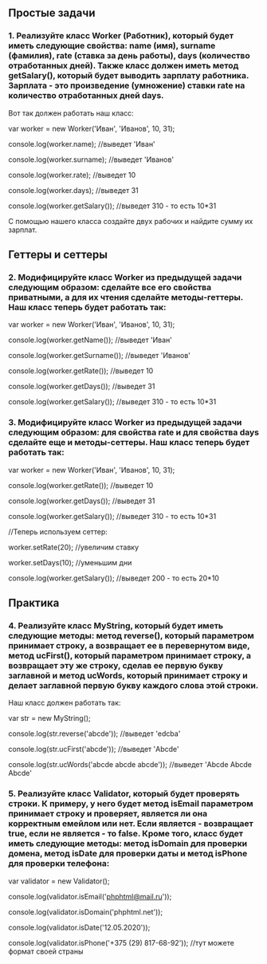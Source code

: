 ## Простые задачи

### 1.	Реализуйте класс Worker (Работник), который будет иметь следующие свойства: name (имя), surname (фамилия), rate (ставка за день работы), days (количество отработанных дней). Также класс должен иметь метод getSalary(), который будет выводить зарплату работника. Зарплата - это произведение (умножение) ставки rate на количество отработанных дней days.
Вот так должен работать наш класс:

var worker = new Worker('Иван', 'Иванов', 10, 31);

console.log(worker.name); //выведет 'Иван'

console.log(worker.surname); //выведет 'Иванов'

console.log(worker.rate); //выведет 10

console.log(worker.days); //выведет 31

console.log(worker.getSalary()); //выведет 310 - то есть 10*31

С помощью нашего класса создайте двух рабочих и найдите сумму их зарплат.

## Геттеры и сеттеры

### 2.	Модифицируйте класс Worker из предыдущей задачи следующим образом: сделайте все его свойства приватными, а для их чтения сделайте методы-геттеры. Наш класс теперь будет работать так:

var worker = new Worker('Иван', 'Иванов', 10, 31);

console.log(worker.getName()); //выведет 'Иван'

console.log(worker.getSurname()); //выведет 'Иванов'

console.log(worker.getRate()); //выведет 10

console.log(worker.getDays()); //выведет 31

console.log(worker.getSalary()); //выведет 310 - то есть 10*31

### 3.	Модифицируйте класс Worker из предыдущей задачи следующим образом: для свойства rate и для свойства days сделайте еще и методы-сеттеры. Наш класс теперь будет работать так:

var worker = new Worker('Иван', 'Иванов', 10, 31);

console.log(worker.getRate()); //выведет 10

console.log(worker.getDays()); //выведет 31

console.log(worker.getSalary()); //выведет 310 - то есть 10*31

//Теперь используем сеттер:

worker.setRate(20); //увеличим ставку

worker.setDays(10); //уменьшим дни

console.log(worker.getSalary()); //выведет 200 - то есть 20*10

## Практика

### 4.	Реализуйте класс MyString, который будет иметь следующие методы: метод reverse(), который параметром принимает строку, а возвращает ее в перевернутом виде, метод ucFirst(), который параметром принимает строку, а возвращает эту же строку, сделав ее первую букву заглавной и метод ucWords, который принимает строку и делает заглавной первую букву каждого слова этой строки.
Наш класс должен работать так:

var str = new MyString();

console.log(str.reverse('abcde')); //выведет 'edcba'

console.log(str.ucFirst('abcde')); //выведет 'Abcde'

console.log(str.ucWords('abcde abcde abcde')); //выведет 'Abcde Abcde Abcde'

### 5.	Реализуйте класс Validator, который будет проверять строки. К примеру, у него будет метод isEmail параметром принимает строку и проверяет, является ли она корректным емейлом или нет. Если является - возвращает true, если не является - то false. Кроме того, класс будет иметь следующие методы: метод isDomain для проверки домена, метод isDate для проверки даты и метод isPhone для проверки телефона:

var validator = new Validator();

console.log(validator.isEmail('phphtml@mail.ru'));

console.log(validator.isDomain('phphtml.net'));

console.log(validator.isDate('12.05.2020'));

console.log(validator.isPhone('+375 (29) 817-68-92')); //тут можете формат своей страны


